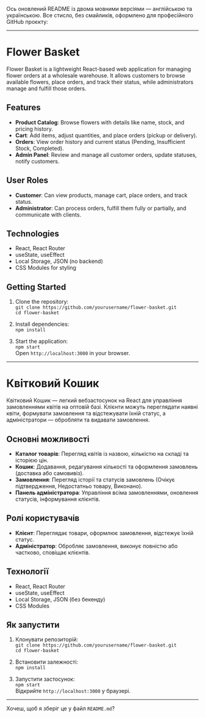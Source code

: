 Ось оновлений README із двома мовними версіями — англійською та українською. Все стисло, без смайликів, оформлено для професійного GitHub проєкту:

---

# Flower Basket

Flower Basket is a lightweight React-based web application for managing flower orders at a wholesale warehouse. It allows customers to browse available flowers, place orders, and track their status, while administrators manage and fulfill those orders.

## Features

- **Product Catalog**: Browse flowers with details like name, stock, and pricing history.
- **Cart**: Add items, adjust quantities, and place orders (pickup or delivery).
- **Orders**: View order history and current status (Pending, Insufficient Stock, Completed).
- **Admin Panel**: Review and manage all customer orders, update statuses, notify customers.

## User Roles

- **Customer**: Can view products, manage cart, place orders, and track status.
- **Administrator**: Can process orders, fulfill them fully or partially, and communicate with clients.

## Technologies

- React, React Router
- useState, useEffect
- Local Storage, JSON (no backend)
- CSS Modules for styling

## Getting Started

1. Clone the repository:  
   `git clone https://github.com/yourusername/flower-basket.git`  
   `cd flower-basket`

2. Install dependencies:  
   `npm install`

3. Start the application:  
   `npm start`  
   Open `http://localhost:3000` in your browser.

---

# Квітковий Кошик

Квітковий Кошик — легкий вебзастосунок на React для управління замовленнями квітів на оптовій базі. Клієнти можуть переглядати наявні квіти, формувати замовлення та відстежувати їхній статус, а адміністратори — обробляти та видавати замовлення.

## Основні можливості

- **Каталог товарів**: Перегляд квітів із назвою, кількістю на складі та історією цін.
- **Кошик**: Додавання, редагування кількості та оформлення замовлень (доставка або самовивіз).
- **Замовлення**: Перегляд історії та статусів замовлень (Очікує підтвердження, Недостатньо товару, Виконано).
- **Панель адміністратора**: Управління всіма замовленнями, оновлення статусів, інформування клієнтів.

## Ролі користувачів

- **Клієнт**: Переглядає товари, оформлює замовлення, відстежує їхній статус.
- **Адміністратор**: Обробляє замовлення, виконує повністю або частково, сповіщає клієнтів.

## Технології

- React, React Router
- useState, useEffect
- Local Storage, JSON (без бекенду)
- CSS Modules

## Як запустити

1. Клонувати репозиторій:  
   `git clone https://github.com/yourusername/flower-basket.git`  
   `cd flower-basket`

2. Встановити залежності:  
   `npm install`

3. Запустити застосунок:  
   `npm start`  
   Відкрийте `http://localhost:3000` у браузері.

---

Хочеш, щоб я зберіг це у файл `README.md`?
